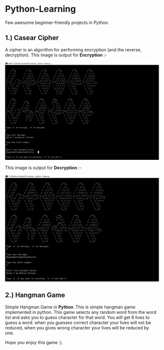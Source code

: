 # Python-Learning
Few awesome beginner-friendly projects in Python.

## 1.)  Casear Cipher
 A cipher is an algorithm for performing encryption (and the reverse, decryption).
 This image is output for **Encryption** :-

 ![image-1](https://github.com/BHARAT0M/Python-Learning/blob/main/Caesar%20cipher/01.png)

  This image is output for **Decryption** :-

  ![image-2](https://github.com/BHARAT0M/Python-Learning/blob/main/Caesar%20cipher/02.png)


## 2.) Hangman Game
  Simple Hangman Game in **Python** .This is simple hangman game implemented in python. This game selects any random word from the word list and asks you to guess character for that word. You will get 6 lives to guess a word. when you guesses correct character your lives will not be reduced, when you gives wrong character your lives will be reduced by one.

  Hope you enjoy this game :).
